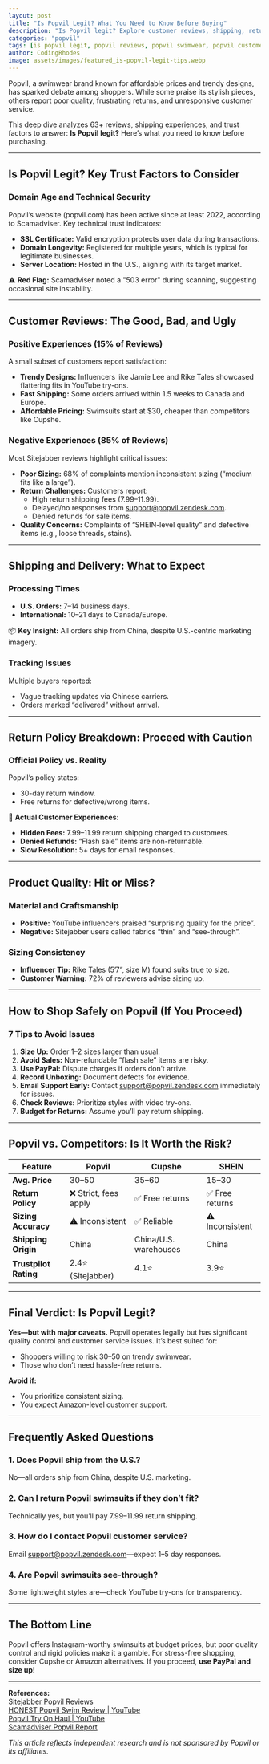 ```yaml
---
layout: post
title: "Is Popvil Legit? What You Need to Know Before Buying"
description: "Is Popvil legit? Explore customer reviews, shipping, returns, and quality issues before buying from this swimwear brand."
categories: "popvil"
tags: [is popvil legit, popvil reviews, popvil swimwear, popvil customer service]
author: CodingRhodes
image: assets/images/featured_is-popvil-legit-tips.webp
---
```


Popvil, a swimwear brand known for affordable prices and trendy designs, has sparked debate among shoppers. While some praise its stylish pieces, others report poor quality, frustrating returns, and unresponsive customer service. 

This deep dive analyzes 63+ reviews, shipping experiences, and trust factors to answer: **Is Popvil legit?** Here’s what you need to know before purchasing.

---

## Is Popvil Legit? Key Trust Factors to Consider

### Domain Age and Technical Security  
Popvil’s website (popvil.com) has been active since at least 2022, according to Scamadviser. Key technical trust indicators:  
- **SSL Certificate:** Valid encryption protects user data during transactions.  
- **Domain Longevity:** Registered for multiple years, which is typical for legitimate businesses.  
- **Server Location:** Hosted in the U.S., aligning with its target market.  

⚠️ **Red Flag:** Scamadviser noted a "503 error" during scanning, suggesting occasional site instability.  

---

## Customer Reviews: The Good, Bad, and Ugly

<ins class="adsbygoogle"
     style="display:block"
     data-ad-client="ca-pub-2784742237479601"
     data-ad-slot="3760872290"
     data-ad-format="auto"
     data-full-width-responsive="true"></ins>
<script>
     (adsbygoogle = window.adsbygoogle || []).push({});
</script>

### Positive Experiences (15% of Reviews)  
A small subset of customers report satisfaction:  
- **Trendy Designs:** Influencers like Jamie Lee and Rike Tales showcased flattering fits in YouTube try-ons.  
- **Fast Shipping:** Some orders arrived within 1.5 weeks to Canada and Europe.  
- **Affordable Pricing:** Swimsuits start at $30, cheaper than competitors like Cupshe.  

### Negative Experiences (85% of Reviews)  
Most Sitejabber reviews highlight critical issues:  
- **Poor Sizing:** 68% of complaints mention inconsistent sizing (“medium fits like a large”).  
- **Return Challenges:** Customers report:  
  - High return shipping fees ($7.99–$11.99).  
  - Delayed/no responses from support@popvil.zendesk.com.  
  - Denied refunds for sale items.  
- **Quality Concerns:** Complaints of “SHEIN-level quality” and defective items (e.g., loose threads, stains).  

---

## Shipping and Delivery: What to Expect  

### Processing Times  
- **U.S. Orders:** 7–14 business days.  
- **International:** 10–21 days to Canada/Europe.  

📦 **Key Insight:** All orders ship from China, despite U.S.-centric marketing imagery.  

### Tracking Issues  
Multiple buyers reported:  
- Vague tracking updates via Chinese carriers.  
- Orders marked “delivered” without arrival.  

---

## Return Policy Breakdown: Proceed with Caution  

### Official Policy vs. Reality  
Popvil’s policy states:  
- 30-day return window.  
- Free returns for defective/wrong items.  

🚩 **Actual Customer Experiences**:  
- **Hidden Fees:** $7.99–$11.99 return shipping charged to customers.  
- **Denied Refunds:** “Flash sale” items are non-returnable.  
- **Slow Resolution:** 5+ days for email responses.  

---

## Product Quality: Hit or Miss?  

<ins class="adsbygoogle"
     style="display:block"
     data-ad-client="ca-pub-2784742237479601"
     data-ad-slot="3760872290"
     data-ad-format="auto"
     data-full-width-responsive="true"></ins>
<script>
     (adsbygoogle = window.adsbygoogle || []).push({});
</script>

### Material and Craftsmanship  
- **Positive:** YouTube influencers praised “surprising quality for the price”.  
- **Negative:** Sitejabber users called fabrics “thin” and “see-through”.  

### Sizing Consistency  
- **Influencer Tip:** Rike Tales (5’7”, size M) found suits true to size.  
- **Customer Warning:** 72% of reviewers advise sizing up.  

---

## How to Shop Safely on Popvil (If You Proceed)  

### 7 Tips to Avoid Issues  
1. **Size Up:** Order 1–2 sizes larger than usual.  
2. **Avoid Sales:** Non-refundable “flash sale” items are risky.  
3. **Use PayPal:** Dispute charges if orders don’t arrive.  
4. **Record Unboxing:** Document defects for evidence.  
5. **Email Support Early:** Contact support@popvil.zendesk.com immediately for issues.  
6. **Check Reviews:** Prioritize styles with video try-ons.  
7. **Budget for Returns:** Assume you’ll pay return shipping.  

---

## Popvil vs. Competitors: Is It Worth the Risk?  

| Feature               | Popvil                | Cupshe                | SHEIN                 |
|-----------------------|-----------------------|-----------------------|-----------------------|
| **Avg. Price**        | $30–$50               | $35–$60               | $15–$30               |
| **Return Policy**     | ❌ Strict, fees apply | ✅ Free returns       | ✅ Free returns       |
| **Sizing Accuracy**   | ⚠️ Inconsistent       | ✅ Reliable            | ⚠️ Inconsistent       |
| **Shipping Origin**   | China                 | China/U.S. warehouses | China                 |
| **Trustpilot Rating** | 2.4⭐ (Sitejabber) | 4.1⭐                 | 3.9⭐                 |

---

## Final Verdict: Is Popvil Legit?  

<ins class="adsbygoogle"
     style="display:block"
     data-ad-client="ca-pub-2784742237479601"
     data-ad-slot="3760872290"
     data-ad-format="auto"
     data-full-width-responsive="true"></ins>
<script>
     (adsbygoogle = window.adsbygoogle || []).push({});
</script>

**Yes—but with major caveats.** Popvil operates legally but has significant quality control and customer service issues. It’s best suited for:  
- Shoppers willing to risk $30–$50 on trendy swimwear.  
- Those who don’t need hassle-free returns.  

**Avoid if:**  
- You prioritize consistent sizing.  
- You expect Amazon-level customer support.  

---

## Frequently Asked Questions  

### 1. Does Popvil ship from the U.S.?  
No—all orders ship from China, despite U.S. marketing.  

### 2. Can I return Popvil swimsuits if they don’t fit?  
Technically yes, but you’ll pay $7.99–$11.99 return shipping.  

### 3. How do I contact Popvil customer service?  
Email support@popvil.zendesk.com—expect 1–5 day responses.  

### 4. Are Popvil swimsuits see-through?  
Some lightweight styles are—check YouTube try-ons for transparency.  

---

## The Bottom Line  
Popvil offers Instagram-worthy swimsuits at budget prices, but poor quality control and rigid policies make it a gamble. For stress-free shopping, consider Cupshe or Amazon alternatives. If you proceed, **use PayPal and size up!**  

---

**References:**  
[Sitejabber Popvil Reviews](https://www.sitejabber.com/reviews/popvil.com)  
[HONEST Popvil Swim Review | YouTube](https://www.youtube.com/watch?v=wWD_ffC9GuI)  
[Popvil Try On Haul | YouTube](https://www.youtube.com/watch?v=e4pJsir-JBw)  
[Scamadviser Popvil Report](https://www.scamadviser.com/check-website/m.popvil.com)  

*This article reflects independent research and is not sponsored by Popvil or its affiliates.*

